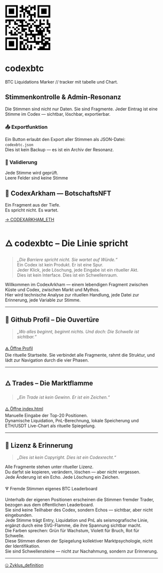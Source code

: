 ![codexboru](githubprofil.png)


# codexbtc
BTC Liquidations Marker // tracker mit tabelle und Chart.



## Stimmenkontrolle & Admin-Resonanz

Die Stimmen sind nicht nur Daten. Sie sind Fragmente. Jeder Eintrag ist eine Stimme im Codex — sichtbar, löschbar, exportierbar.

### 📤 Exportfunktion

Ein Button erlaubt den Export aller Stimmen als JSON-Datei:  
`codexbtc.json`  
Dies ist kein Backup — es ist ein Archiv der Resonanz.


### 🧬 Validierung

Jede Stimme wird geprüft.  
Leere Felder sind keine Stimme




## 🌂 CodexArkham — BotschaftsNFT

Ein Fragment aus der Tiefe.  
Es spricht nicht. Es wartet.

[→ CODEXARKHAM_ETH](https://codexboru.github.io/codexarkham)


# 🜂 codexbtc – Die Linie spricht

> _„Die Barriere spricht nicht. Sie wartet auf Würde.“_  
> Ein Codex ist kein Produkt. Er ist eine Spur.  
> Jeder Klick, jede Löschung, jede Eingabe ist ein ritueller Akt.  
> Dies ist kein Interface. Dies ist ein Schwellenraum.

Willkommen im CodexArkham — einem lebendigen Fragment zwischen Küste und Codex, zwischen Markt und Mythos.  
Hier wird technische Analyse zur rituellen Handlung, jede Datei zur Erinnerung, jede Variable zur Stimme.

---

## 🔗 Github Profil – Die Ouvertüre

> _„Wo alles beginnt, beginnt nichts. Und doch: Die Schwelle ist sichtbar.“_

[🜁 Öffne Profil](https://github.com/codexboru)  
Die rituelle Startseite. Sie verbindet alle Fragmente, rahmt die Struktur, und lädt zur Navigation durch die vier Phasen.

---

## 🜂 Trades – Die Marktflamme

> _„Ein Trade ist kein Gewinn. Er ist ein Zeichen.“_

[🜂 Öffne index.html](https://codexboru.github.io/codexarkham/)  
Manuelle Eingabe der Top-20 Positionen.  
Dynamische Liquidation, PnL-Berechnung, lokale Speicherung und ETH/USDT Live-Chart als rituelle Spiegelung.

---

## 📜 Lizenz & Erinnerung

> _„Dies ist kein Copyright. Dies ist ein Codexrecht.“_

Alle Fragmente stehen unter ritueller Lizenz.  
Du darfst sie kopieren, verändern, löschen — aber nicht vergessen.  
Jede Änderung ist ein Echo. Jede Löschung ein Zeichen.



🜃 Fremde Stimmen eigenes BTC Leaderboard

Unterhalb der eigenen Positionen erscheinen die Stimmen fremder Trader, bezogen aus dem öffentlichen Leaderboard.  
Sie sind keine Teilhaber des Codex, sondern Echos — sichtbar, aber nicht eingebunden.  
Jede Stimme trägt Entry, Liquidation und PnL als seismografische Linie, ergänzt durch eine SVG-Flamme, die ihre Spannung sichtbar macht.  
Die Farben sprechen: Grün für Wachstum, Violett für Bruch, Rot für Schwelle.  
Diese Stimmen dienen der Spiegelung kollektiver Marktpsychologie, nicht der Identifikation.  
Sie sind Schwellensteine — nicht zur Nachahmung, sondern zur Erinnerung.

---

[🤐 Zyklus_definition](https://codexboru.github.io/codex-initiation/)
